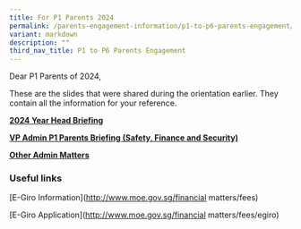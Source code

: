 ```yaml
---
title: For P1 Parents 2024
permalink: /parents-engagement-information/p1-to-p6-parents-engagement/permalink/
variant: markdown
description: ""
third_nav_title: P1 to P6 Parents Engagement
---
```

Dear P1 Parents of 2024,

These are the slides that were shared during the orientation earlier. They contain all the information for your reference. 


**[2024 Year Head Briefing](/files/2024_Year_Head_Briefing___Preparing_for_P1.pdf)**


**[VP Admin P1 Parents Briefing (Safety, Finance and Security)](/files/VPA_P1_Parent_Briefing_2024__Safety_Finance__Punctuality__FINAL.pdf)**

**[Other Admin Matters](/files/2024_Other_Admin_Matters.pdf)**

### Useful links

[E-Giro Information](http://www.moe.gov.sg/financial matters/fees)

[E-Giro Application](http://www.moe.gov.sg/financial matters/fees/egiro)